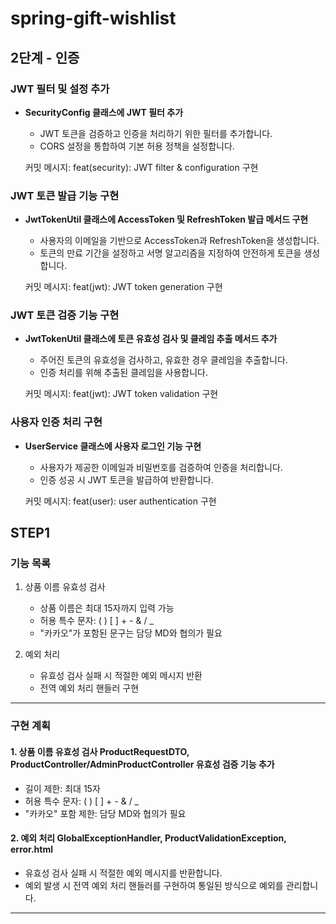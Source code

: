 # spring-gift-wishlist

## 2단계 - 인증

### JWT 필터 및 설정 추가

- **SecurityConfig 클래스에 JWT 필터 추가**
  - JWT 토큰을 검증하고 인증을 처리하기 위한 필터를 추가합니다.
  - CORS 설정을 통합하여 기본 허용 정책을 설정합니다.

  커밋 메시지: feat(security): JWT filter & configuration 구현

### JWT 토큰 발급 기능 구현

- **JwtTokenUtil 클래스에 AccessToken 및 RefreshToken 발급 메서드 구현**
  - 사용자의 이메일을 기반으로 AccessToken과 RefreshToken을 생성합니다.
  - 토큰의 만료 기간을 설정하고 서명 알고리즘을 지정하여 안전하게 토큰을 생성합니다.

  커밋 메시지: feat(jwt): JWT token generation 구현

### JWT 토큰 검증 기능 구현

- **JwtTokenUtil 클래스에 토큰 유효성 검사 및 클레임 추출 메서드 추가**
  - 주어진 토큰의 유효성을 검사하고, 유효한 경우 클레임을 추출합니다.
  - 인증 처리를 위해 추출된 클레임을 사용합니다.

  커밋 메시지: feat(jwt): JWT token validation 구현

### 사용자 인증 처리 구현

- **UserService 클래스에 사용자 로그인 기능 구현**
  - 사용자가 제공한 이메일과 비밀번호를 검증하여 인증을 처리합니다.
  - 인증 성공 시 JWT 토큰을 발급하여 반환합니다.

  커밋 메시지: feat(user): user authentication 구현








## STEP1

### 기능 목록

1. 상품 이름 유효성 검사
   - 상품 이름은 최대 15자까지 입력 가능
   - 허용 특수 문자: ( ) [ ] + - & / _
   - "카카오"가 포함된 문구는 담당 MD와 협의가 필요

2. 예외 처리
   - 유효성 검사 실패 시 적절한 예외 메시지 반환
   - 전역 예외 처리 핸들러 구현

---

### 구현 계획

#### 1. 상품 이름 유효성 검사 ProductRequestDTO, ProductController/AdminProductController 유효성 검증 기능 추가
   - 길이 제한: 최대 15자
   - 허용 특수 문자: ( ) [ ] + - & / _
   - "카카오" 포함 제한: 담당 MD와 협의가 필요

#### 2. 예외 처리 GlobalExceptionHandler, ProductValidationException, error.html
   - 유효성 검사 실패 시 적절한 예외 메시지를 반환합니다.
   - 예외 발생 시 전역 예외 처리 핸들러를 구현하여 통일된 방식으로 예외를 관리합니다.

---
